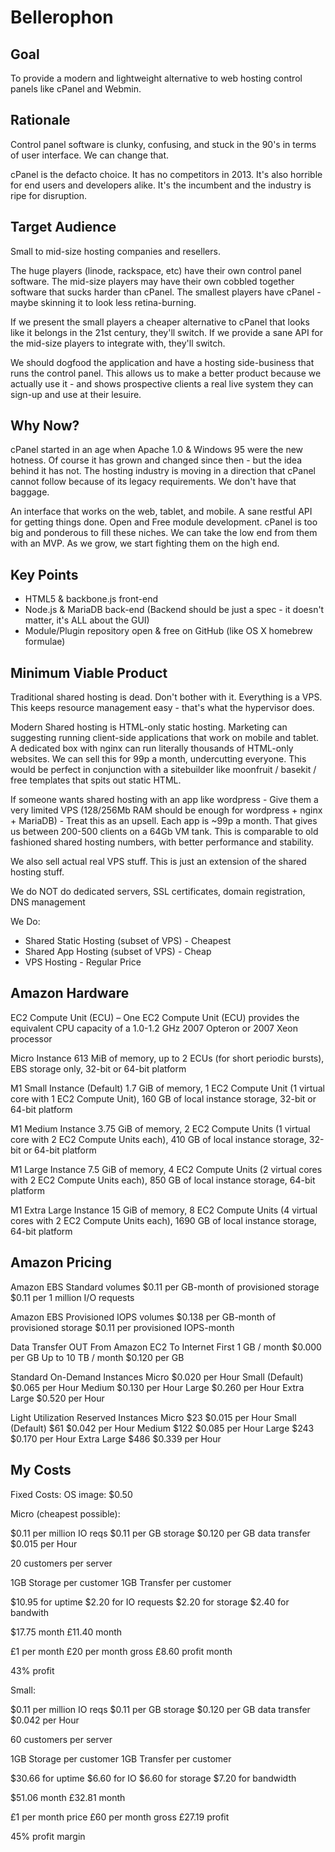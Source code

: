 Bellerophon
===========


Goal
----

To provide a modern and lightweight alternative to web hosting control panels like cPanel and Webmin.


Rationale
---------

Control panel software is clunky, confusing, and stuck in the 90's in terms of user interface. We can change that.

cPanel is the defacto choice. It has no competitors in 2013. It's also horrible for end users and developers alike. It's the incumbent and the industry is ripe for disruption.


Target Audience
---------------

Small to mid-size hosting companies and resellers.

The huge players (linode, rackspace, etc) have their own control panel software. The mid-size players may have their own cobbled together software that sucks harder than cPanel. The smallest players have cPanel - maybe skinning it to look less retina-burning.

If we present the small players a cheaper alternative to cPanel that looks like it belongs in the 21st century, they'll switch. If we provide a sane API for the mid-size players to integrate with, they'll switch.


We should dogfood the application and have a hosting side-business that runs the control panel. This allows us to make a better product because we actually use it - and shows prospective clients a real live system they can sign-up and use at their lesuire.


Why Now?
--------

cPanel started in an age when Apache 1.0 & Windows 95 were the new hotness. Of course it has grown and changed since then - but the idea behind it has not. The hosting industry is moving in a direction that cPanel cannot follow because of its legacy requirements. We don't have that baggage.

An interface that works on the web, tablet, and mobile. A sane restful API for getting things done. Open and Free module development. cPanel is too big and ponderous to fill these niches. We can take the low end from them with an MVP. As we grow, we start fighting them on the high end.


Key Points
----------

 - HTML5 & backbone.js front-end
 - Node.js & MariaDB back-end (Backend should be just a spec - it doesn't matter, it's ALL about the GUI)
 - Module/Plugin repository open & free on GitHub (like OS X homebrew formulae)



Minimum Viable Product
----------------------

Traditional shared hosting is dead. Don't bother with it. Everything is a VPS. This keeps resource management easy - that's what the hypervisor does.

Modern Shared hosting is HTML-only static hosting. Marketing can suggesting running client-side applications that work on mobile and tablet. A dedicated box with nginx can run literally thousands of HTML-only websites. We can sell this for 99p a month, undercutting everyone. This would be perfect in conjunction with a sitebuilder like moonfruit / basekit / free templates that spits out static HTML.

If someone wants shared hosting with an app like wordpress - Give them a very limited VPS (128/256Mb RAM should be enough for wordpress + nginx + MariaDB) - Treat this as an upsell. Each app is ~99p a month. That gives us between 200-500 clients on a 64Gb VM tank. This is comparable to old fashioned shared hosting numbers, with better performance and stability.

We also sell actual real VPS stuff. This is just an extension of the shared hosting stuff.

We do NOT do dedicated servers, SSL certificates, domain registration, DNS management

We Do:

 - Shared Static Hosting (subset of VPS) - Cheapest
 - Shared App Hosting (subset of VPS) - Cheap
 - VPS Hosting - Regular Price



Amazon Hardware
---------------

EC2 Compute Unit (ECU) – One EC2 Compute Unit (ECU) provides the equivalent CPU capacity of a 1.0-1.2 GHz 2007 Opteron or 2007 Xeon processor


Micro Instance
613 MiB of memory, up to 2 ECUs (for short periodic bursts), EBS storage only, 32-bit or 64-bit platform

M1 Small Instance (Default)
1.7 GiB of memory, 1 EC2 Compute Unit (1 virtual core with 1 EC2 Compute Unit), 160 GB of local instance storage, 32-bit or 64-bit platform

M1 Medium Instance
3.75 GiB of memory, 2 EC2 Compute Units (1 virtual core with 2 EC2 Compute Units each), 410 GB of local instance storage, 32-bit or 64-bit platform

M1 Large Instance
7.5 GiB of memory, 4 EC2 Compute Units (2 virtual cores with 2 EC2 Compute Units each), 850 GB of local instance storage, 64-bit platform

M1 Extra Large Instance
15 GiB of memory, 8 EC2 Compute Units (4 virtual cores with 2 EC2 Compute Units each), 1690 GB of local instance storage, 64-bit platform


Amazon Pricing
--------------

Amazon EBS Standard volumes
$0.11 per GB-month of provisioned storage
$0.11 per 1 million I/O requests

Amazon EBS Provisioned IOPS volumes
$0.138 per GB-month of provisioned storage
$0.11 per provisioned IOPS-month

Data Transfer OUT From Amazon EC2 To Internet
First 1 GB / month  $0.000 per GB
Up to 10 TB / month $0.120 per GB


Standard On-Demand Instances
Micro           $0.020 per Hour
Small (Default) $0.065 per Hour
Medium          $0.130 per Hour
Large           $0.260 per Hour
Extra Large     $0.520 per Hour


Light Utilization Reserved Instances
Micro           $23     $0.015 per Hour
Small (Default) $61     $0.042 per Hour
Medium          $122    $0.085 per Hour
Large           $243    $0.170 per Hour
Extra Large     $486    $0.339 per Hour



My Costs
--------

Fixed Costs:
OS image: $0.50


Micro (cheapest possible):

$0.11  per million IO reqs
$0.11  per GB storage
$0.120 per GB data transfer
$0.015 per Hour

20 customers per server

1GB Storage per customer
1GB Transfer per customer

$10.95 for uptime
$2.20  for IO requests
$2.20  for storage
$2.40  for bandwith

$17.75 month
£11.40 month

£1 per month
£20 per month gross
£8.60 profit month

43% profit


Small:

$0.11  per million IO reqs
$0.11  per GB storage
$0.120 per GB data transfer
$0.042 per Hour

60 customers per server

1GB Storage per customer
1GB Transfer per customer


$30.66 for uptime
$6.60  for IO
$6.60  for storage
$7.20  for bandwidth

$51.06 month
£32.81 month

£1 per month price
£60 per month gross
£27.19 profit

45% profit margin




